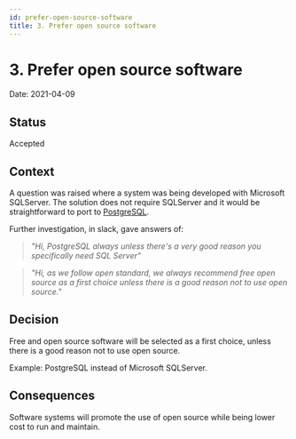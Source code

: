 ```yaml
---
id: prefer-open-source-software
title: 3. Prefer open source software
---
```


# 3. Prefer open source software

Date: 2021-04-09

## Status

Accepted

## Context

A question was raised where a system was being developed with Microsoft SQLServer. The solution does not require SQLServer and it would be straightforward to port to [PostgreSQL](https://www.postgresql.org/).

Further investigation, in slack, gave answers of:
> _"Hi, PostgreSQL always unless there's a very good reason you specifically need SQL Server"_

> _"Hi, as we follow open standard, we always recommend free open source as a first choice unless there is a good reason not to use open source."_


## Decision

Free and open source software will be selected as a first choice, unless there is a good reason not to use open source.

Example: PostgreSQL instead of Microsoft SQLServer.

## Consequences

Software systems will promote the use of open source while being lower cost to run and maintain.
